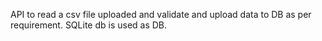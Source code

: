 API to read a csv file uploaded and validate and upload data to DB as per requirement.
SQLite db is used as DB.
